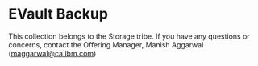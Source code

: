 # EVault Backup

This collection belongs to the Storage tribe. If you have any questions or concerns, contact the Offering Manager, Manish Aggarwal (maggarwal@ca.ibm.com)
